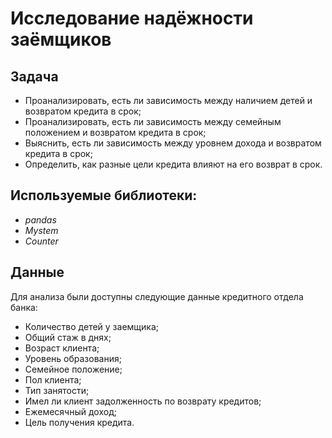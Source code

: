 # Исследование надёжности заёмщиков

## Задача

- Проанализировать, есть ли зависимость между наличием детей и возвратом кредита в срок;
- Проанализировать, есть ли зависимость между семейным положением и возвратом кредита в срок;
- Выяснить, есть ли зависимость между уровнем дохода и возвратом кредита в срок;
- Определить, как разные цели кредита влияют на его возврат в срок.

## Используемые библиотеки:
- *pandas*
- *Mystem*
- *Counter*

## Данные

Для анализа были доступны следующие данные кредитного отдела банка:
- Количество детей у заемщика;
- Общий стаж в днях;
- Возраст клиента;
- Уровень образования;
- Семейное положение;
- Пол клиента;
- Тип занятости;
- Имел ли клиент задолженность по возврату кредитов;
- Ежемесячный доход;
- Цель получения кредита.
